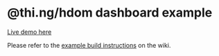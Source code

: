 # @thi.ng/hdom dashboard example

[Live demo here](https://demo.thi.ng/umbrella/dashboard/)

Please refer to the [example build
instructions](https://github.com/thi-ng/umbrella/wiki/Example-build-instructions)
on the wiki.
